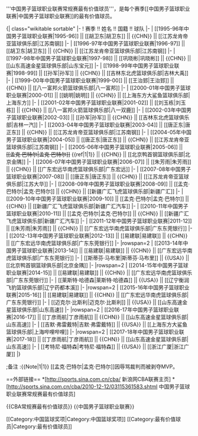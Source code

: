'''中国男子篮球职业联赛常规赛最有价值球员'''，是每个赛季[[中国男子篮球职业联赛|中国男子篮球职业联赛]]的最有价值球员。

{| class="wikitable sortable"
|-
! 赛季 !! 姓名 !! 国籍 !! 球队 
|-
| [[1995-96年中国男子篮球职业联赛|1995-96]] || [[胡卫东|胡卫东]] || {{CHN}} || [[江苏龙肯帝亚篮球俱乐部|江苏南钢]] 
|-
| [[1996-97年中国男子篮球职业联赛|1996-97]] || [[胡卫东|胡卫东]] || {{CHN}} || [[江苏龙肯帝亚篮球俱乐部|江苏南钢]] 
|-
| [[1997-98年中国男子篮球职业联赛|1997-98]] || [[巩晓彬|巩晓彬]] || {{CHN}} || [[山东高速金星篮球俱乐部|山东宝元]] 
|-
| [[1998-99年中国男子篮球职业联赛|1998-99]] || [[孙军|孙军]] || {{CHN}} || [[吉林东北虎篮球俱乐部|吉林大禹]] 
|-
| [[1999-00年中国男子篮球职业联赛|1999-00]] || [[王治郅|王治郅]] || {{CHN}} || [[八一富邦火箭篮球俱乐部|八一富邦]] 
|-
| [[2000-01年中国男子篮球职业联赛|2000-01]] || [[姚明|姚明]] || {{CHN}} || [[上海东方大鲨鱼篮球俱乐部|上海东方]] 
|-
| [[2001-02年中国男子篮球职业联赛|2001-02]] || [[刘玉栋|刘玉栋]] || {{CHN}} || [[八一富邦火箭篮球俱乐部|八一双鹿]] 
|-
| [[2002-03年中国男子篮球职业联赛|2002-03]] || [[孙军|孙军]] || {{CHN}} || [[吉林东北虎篮球俱乐部|吉林一汽]] 
|-
| [[2003-04年中国男子篮球职业联赛|2003-04]] || [[唐正东|唐正东]] || {{CHN}} || [[江苏龙肯帝亚篮球俱乐部|江苏南钢]] 
|-
| [[2004-05年中国男子篮球职业联赛|2004-05]] || [[唐正东|唐正东]] || {{CHN}} || [[江苏龙肯帝亚篮球俱乐部|江苏南钢]] 
|-
| [[2005-06年中国男子篮球职业联赛|2005-06]] || <s>[[孟克·巴特尔|孟克·巴特尔]]</s> {{ref|1|1}} || {{CHN}} || [[北京鸭首钢篮球俱乐部|北京金隅]] 
|-
| [[2006-07年中国男子篮球职业联赛|2006-07]] || [[朱芳雨|朱芳雨]] || {{CHN}} || [[广东宏远华南虎篮球俱乐部|广东宏远]] 
|-
| [[2007-08年中国男子篮球职业联赛|2007-08]] || [[唐正东|唐正东]] || {{CHN}} || [[江苏龙肯帝亚篮球俱乐部|江苏大华]] 
|-
| [[2008-09年中国男子篮球职业联赛|2008-09]] || [[孟克·巴特尔|孟克·巴特尔]] || {{CHN}} || [[新疆广汇飞虎篮球俱乐部|新疆广汇]] 
|-
| [[2009-10年中国男子篮球职业联赛|2009-10]] || [[孟克·巴特尔|孟克·巴特尔]] || {{CHN}} || [[新疆广汇飞虎篮球俱乐部|新疆广汇汽车]] 
|-
| [[2010-11年中国男子篮球职业联赛|2010-11]] || [[孟克·巴特尔|孟克·巴特尔]] || {{CHN}} || [[新疆广汇飞虎篮球俱乐部|新疆广汇汽车]] 
|-
| [[2011-12年中国男子篮球职业联赛|2011-12]] || [[朱芳雨|朱芳雨]] || {{CHN}} || [[广东宏远华南虎篮球俱乐部|广东东莞银行]] 
|-
| [[2012-13年中国男子篮球职业联赛|2012-13]] || [[易建联|易建联]] || {{CHN}} || [[广东宏远华南虎篮球俱乐部|广东东莞银行]] 
|-
|rowspan=2 | [[2013-14年中国男子篮球职业联赛|2013-14]] || [[易建联|易建联]] || {{CHN}} || [[广东宏远华南虎篮球俱乐部|广东东莞银行]] 
|-
| [[斯蒂芬·马布里|斯蒂芬·马布里]] || {{USA}} || [[北京鸭首钢篮球俱乐部|北京金隅]] 
|-
|rowspan=2 | [[2014-15年中国男子篮球职业联赛|2014-15]] || [[易建联|易建联]] || {{CHN}} || [[广东宏远华南虎篮球俱乐部|广东东莞银行]] 
|-
| [[莱斯特·哈德森|莱斯特·哈德森]] || {{USA}} || [[辽宁衡润飞豹篮球俱乐部|辽宁药都本溪]] 
|-
|rowspan=2 | [[2015-16年中国男子篮球职业联赛|2015-16]] || [[易建联|易建联]] || {{CHN}} || [[广东宏远华南虎篮球俱乐部|广东东莞银行]] 
|-
| [[迈克尔·比斯利|迈克尔·比斯利]] || {{USA}} || [[山东高速金星篮球俱乐部|山东高速]] 
|-
|rowspan=2 | [[2016-17年中国男子篮球职业联赛|2016-17]] || [[丁彦雨航|丁彦雨航]] || {{CHN}} || [[山东高速金星篮球俱乐部|山东高速]] 
|-
| [[吉默·弗雷戴特|吉默·弗雷戴特]] || {{USA}} || [[上海东方大鲨鱼篮球俱乐部|上海哔哩哔哩]] 
|-
|rowspan=2 | [[2017-18年中国男子篮球职业联赛|2017-18]] || [[丁彦雨航|丁彦雨航]] || {{CHN}} || [[山东高速金星篮球俱乐部|山东高速]] 
|-
| [[考特尼·福特森|考特尼·福特森]] || {{USA}} || [[浙江广厦|浙江广厦]] 
|}

;备注
:{{Note|1|1}} [[孟克·巴特尔|孟克·巴特尔]]因辱骂裁判而被剥夺MVP。

==外部链接==
*[http://sports.sina.com.cn/cba/ 新浪网CBA联赛主页]
*[http://sports.sina.com.cn/cba/2010-12-12/03115361583.shtml 中国男子篮球职业联赛常规赛最有价值球员]

{{CBA常规赛最有价值球员}}
{{中国男子篮球职业联赛}}

[[Category:中国篮球奖项|Category:中国篮球奖项]]
[[Category:最有价值球员|Category:最有价值球员]]